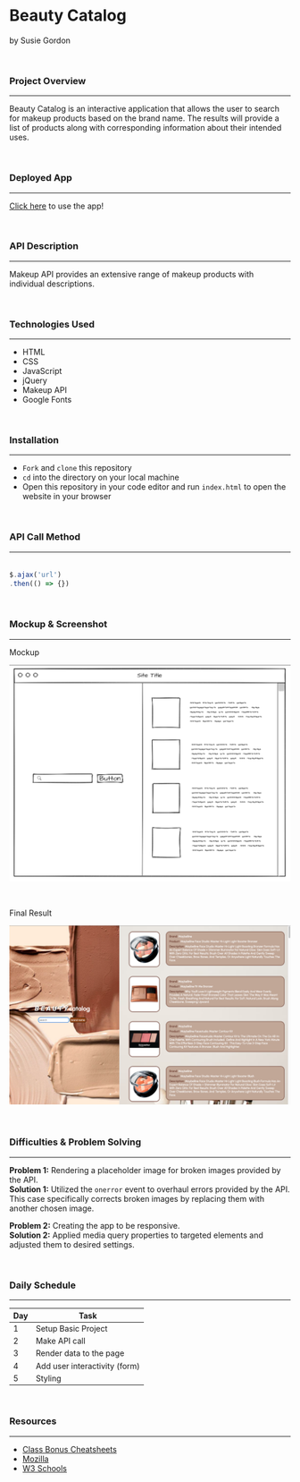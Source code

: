 # Beauty Catalog
by Susie Gordon

</br>

### **Project Overview**

---

Beauty Catalog is an interactive application that allows the user to search for makeup products based on the brand name. The results will provide a list of products along with corresponding information about their intended uses.

</br>

### **Deployed App** 

---

[Click here](https://project-1-fawn.vercel.app/) to use the app!

</br>

### **API Description**

---

Makeup API provides an extensive range of makeup products with individual descriptions.


</br>

### **Technologies Used**

---

- HTML
- CSS
- JavaScript
- jQuery
- Makeup API
- Google Fonts

</br>

### **Installation** 

---

- `Fork` and `clone` this repository
- `cd` into the directory on your local machine
- Open this repository in your code editor and run `index.html` to open the website in your browser

</br>

### **API Call Method**

---

```js

$.ajax('url')
.then(() => {})

```

</br>

### **Mockup & Screenshot**

---

Mockup

![Mockup Image](./img/mockup.png)

</br>

Final Result

![Final Screenshot](./img/final_screenshot.png)

</br>

### **Difficulties & Problem Solving**

---

**Problem 1:** 
Rendering a placeholder image for broken images provided by the API. 
</br>
**Solution 1:** 
Utilized the `onerror` event to overhaul errors provided by the API. This case specifically corrects broken images by replacing them with another chosen image.

**Problem 2:** 
Creating the app to be responsive.
</br>
**Solution 2:**
Applied media query properties to targeted elements and adjusted them to desired settings. 

</br>

### **Daily Schedule**

---

|  Day  |  Task  |
|-------|--------|
| 1 | Setup Basic Project |
| 2 | Make API call |
| 3 | Render data to the page |
| 4 | Add user interactivity (form) |
| 5 | Styling |

</br>

### **Resources**

---

- [Class Bonus Cheatsheets](https://git.generalassemb.ly/AlexMerced/orientation/blob/master/cheatsheet/readme.md) 
- [Mozilla](https://developer.mozilla.org/)
- [W3 Schools](https://www.w3schools.com/)